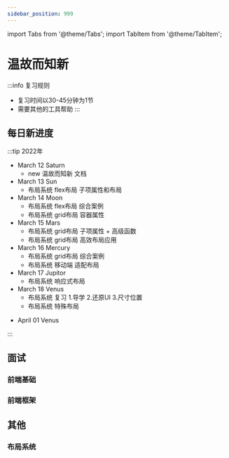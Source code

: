 ```yaml
---
sidebar_position: 999
---
```

import Tabs from '@theme/Tabs';
import TabItem from '@theme/TabItem';

# 温故而知新
:::info 复习规则
- 复习时间以30-45分钟为1节
- 需要其他的工具帮助
:::

## 每日新进度
:::tip 2022年
<Tabs>
<TabItem value="mar" label="3月">

- March 12 Saturn
  - new 温故而知新 文档
- March 13 Sun
  - 布局系统 flex布局 子项属性和布局
- March 14 Moon
  - 布局系统 flex布局 综合案例
  - 布局系统 grid布局 容器属性
- March 15 Mars
  - 布局系统 grid布局 子项属性 + 高级函数
  - 布局系统 grid布局 高效布局应用
- March 16 Mercury
  - 布局系统 grid布局 综合案例
  - 布局系统 移动端 适配布局
- March 17 Jupitor
  - 布局系统 响应式布局
- March 18 Venus
  - 布局系统 复习 1.导学 2.还原UI 3.尺寸位置
  - 布局系统 特殊布局

</TabItem>
<TabItem value="apr" label="4月">

- April 01 Venus

</TabItem>
</Tabs>
:::

## 面试

### 前端基础

### 前端框架

## 其他

### 布局系统
